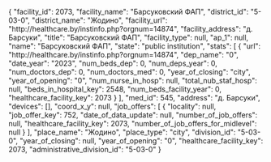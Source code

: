 {
    "facility_id": 2073,
    "facility_name": "Барсуковский ФАП",
    "district_id": "5-03-0",
    "district_name": "Жодино",
    "facility_url": "http:\/\/healthcare.by\/instinfo.php?orgnum=14874",
    "facility_address": "д. Барсуки",
    "title": "Барсуковский ФАП",
    "facility_type": null,
    "ap_1": null,
    "name": "Барсуковский ФАП",
    "state": "public institution",
    "stats": [
        {
            "url": "http:\/\/healthcare.by\/instinfo.php?orgnum=14874",
            "dep_name": "0",
            "date_year": "2023",
            "num_beds_dep": 0,
            "num_deps_year": 0,
            "num_doctors_dep": 0,
            "num_doctors_med": 0,
            "year_of_closing": "city",
            "year_of_opening": "0",
            "num_nurse_in_hosp": null,
            "total_nub_staf_hosp": null,
            "beds_in_hospital_key": 2548,
            "num_beds_facility_year": 0,
            "healthcare_facility_key": 2073
        }
    ],
    "med_id": 545,
    "address": "д. Барсуки",
    "devices": [],
    "coord_x_y": null,
    "job_offers": [
        {
            "locality": null,
            "job_offer_key": 752,
            "date_of_data_update": null,
            "number_of_job_offers": null,
            "healthcare_facility_key": 2073,
            "number_of_job_offers_for_midlevel": null
        }
    ],
    "place_name": "Жодино",
    "place_type": "city",
    "division_id": "5-03-0",
    "year_of_closing": null,
    "year_of_opening": "0",
    "healthcare_facility_key": 2073,
    "administrative_division_id": "5-03-0"
}